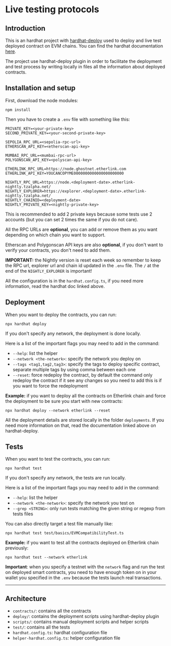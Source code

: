 # Live testing protocols

## Introduction

This is an hardhat project with [hardhat-deploy]("https://github.com/wighawag/hardhat-deploy") used to deploy and live test deployed contract on EVM chains. You can find the hardhat documentation [here]("https://hardhat.org/docs").

The project use hardhat-deploy plugin in order to facilitate the deployment and test process by writing locally in files all the information about deployed contracts.

## Installation and setup

First, download the node modules:
```
npm install
```
Then you have to create a `.env` file with something like this:
```
PRIVATE_KEY=<your-private-key>
SECOND_PRIVATE_KEY=<your-second-private-key>

SEPOLIA_RPC_URL=<sepolia-rpc-url>
ETHERSCAN_API_KEY=<etherscan-api-key>

MUMBAI_RPC_URL=<mumbai-rpc-url>
POLYGONSCAN_API_KEY=<polyscan-api-key>

ETHERLINK_RPC_URL=https://node.ghostnet.etherlink.com
ETHERLINK_API_KEY=YOUCANCOPYME0000000000000000000000

NIGHTLY_RPC_URL=https://node.<deployment-date>.etherlink-nightly.tzalpha.net/
NIGHTLY_EXPLORER=https://explorer.<deployment-date>.etherlink-nightly.tzalpha.net/
NIGHTLY_CHAINID=<deployment-date>
NIGHTLY_PRIVATE_KEY=<nightly-private-key>
```

This is recommended to add 2 private keys because some tests use 2 accounts (but you can set 2 times the same if you do not care).

All the RPC URLs are **optional**, you can add or remove them as you want depending on which chain you want to support.

Etherscan and Polygonscan API keys are also **optional**, if you don't want to verify your contracts, you don't need to add them.

**IMPORTANT:** the Nightly version is reset each week so remember to keep the RPC url, explorer url and chain id updated in the `.env` file. The `/` at the end of the `NIGHTLY_EXPLORER` is important!

All the configuration is in the `hardhat.config.ts`, if you need more information, read the hardhat doc linked above.

## Deployment

When you want to deploy the contracts, you can run:
```
npx hardhat deploy
```

If you don't specify any network, the deployment is done locally.

Here is a list of the important flags you may need to add in the command:
- `--help`: list the helper
- `--network <the-network>`: specify the network you deploy on
- `--tags <tag1,tag2,tag3>`: specify the tags to deploy specific contract, separate multiple tags by using comma between each one
- `--reset`: force redeploy the contract, by default the command only redeploy the contract if it see any changes so you need to add this is if you want to force the redeployment

**Example:** if you want to deploy all the contracts on Etherlink chain and force the deployment to be sure you start with new contracts:
```
npx hardhat deploy --network etherlink --reset
```

All the deployment details are stored locally in the folder `deployments`. If you need more information on that, read the documentation linked above on hardhat-deploy.

## Tests

When you want to test the contracts, you can run:
```
npx hardhat test
```

If you don't specify any network, the tests are run locally.

Here is a list of the important flags you may need to add in the command:
- `--help`: list the helper
- `--network <the-network>`: specify the network you test on
- `--grep <STRING>`: only run tests matching the given string or regexp from tests files

You can also directly target a test file manually like:
```
npx hardhat test test/basics/EVMCompatibilityTest.ts
```

**Example:** if you want to test all the contracts deployed on Etherlink chain previously:
```
npx hardhat test --network etherlink
```

**Important**: when you specify a testnet with the `network` flag and run the test on deployed smart contracts, you need to have enough token on in your wallet you specified in the `.env` because the tests launch real transactions.

***

## Architecture
- `contracts/`: contains all the contracts
- `deploy/`: contains the deployment scripts using hardhat-deploy plugin
- `scripts/`: contains manual deployment scripts and helper scripts
- `test/`: contains all the tests
- `hardhat.config.ts`: hardhat configuration file
- `helper-hardhat.config.ts`: helper configuration file